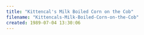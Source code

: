 ```yaml
---
title: "Kittencal's Milk Boiled Corn on the Cob"
filename: "Kittencals-Milk-Boiled-Corn-on-the-Cob"
created: 1989-07-04 13:30:06
---
```

